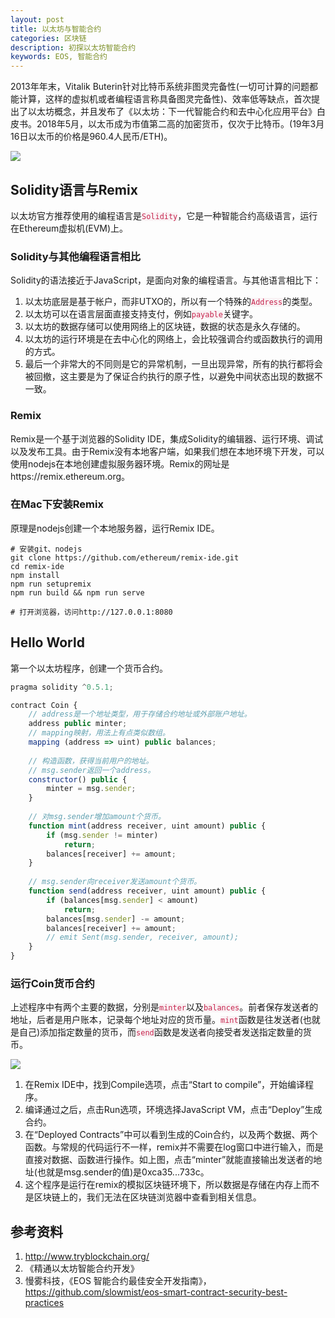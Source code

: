 ```yaml
---
layout: post
title: 以太坊与智能合约
categories: 区块链
description: 初探以太坊智能合约
keywords: EOS, 智能合约
---
```


2013年年末，Vitalik Buterin针对比特币系统非图灵完备性(一切可计算的问题都能计算，这样的虚拟机或者编程语言称具备图灵完备性)、效率低等缺点，首次提出了以太坊概念，并且发布了《以太坊：下一代智能合约和去中心化应用平台》白皮书。2018年5月，以太币成为市值第二高的加密货币，仅次于比特币。(19年3月16日以太币的价格是960.4人民币/ETH)。

![](https://alienx.oss-cn-shenzhen.aliyuncs.com/images/ALGO/T6.png)

## Solidity语言与Remix

以太坊官方推荐使用的编程语言是<code style="color:#c7254e;background-color:#f9f2f4;">Solidity</code>，它是一种智能合约高级语言，运行在Ethereum虚拟机(EVM)上。

### Solidity与其他编程语言相比

Solidity的语法接近于JavaScript，是面向对象的编程语言。与其他语言相比下：

1. 以太坊底层是基于帐户，而非UTXO的，所以有一个特殊的<code style="color:#c7254e;background-color:#f9f2f4;">Address</code>的类型。
2. 以太坊可以在语言层面直接支持支付，例如<code style="color:#c7254e;background-color:#f9f2f4;">payable</code>关键字。
3. 以太坊的数据存储可以使用网络上的区块链，数据的状态是永久存储的。
4. 以太坊的运行环境是在去中心化的网络上，会比较强调合约或函数执行的调用的方式。
5. 最后一个非常大的不同则是它的异常机制，一旦出现异常，所有的执行都将会被回撤，这主要是为了保证合约执行的原子性，以避免中间状态出现的数据不一致。

### Remix

Remix是一个基于浏览器的Solidity IDE，集成Solidity的编辑器、运行环境、调试以及发布工具。由于Remix没有本地客户端，如果我们想在本地环境下开发，可以使用nodejs在本地创建虚拟服务器环境。Remix的网址是https://remix.ethereum.org。

### 在Mac下安装Remix

原理是nodejs创建一个本地服务器，运行Remix IDE。

```
# 安装git、nodejs
git clone https://github.com/ethereum/remix-ide.git
cd remix-ide
npm install
npm run setupremix
npm run build && npm run serve

# 打开浏览器，访问http://127.0.0.1:8080
```

## Hello World

第一个以太坊程序，创建一个货币合约。

```javascript
pragma solidity ^0.5.1;

contract Coin {
    // address是一个地址类型，用于存储合约地址或外部账户地址。
    address public minter;
    // mapping映射，用法上有点类似数组。
    mapping (address => uint) public balances;
    
    // 构造函数，获得当前用户的地址。
    // msg.sender返回一个address。
    constructor() public {
        minter = msg.sender;
    }
    
    // 对msg.sender增加amount个货币。
    function mint(address receiver, uint amount) public {
        if (msg.sender != minter) 
            return;
        balances[receiver] += amount;
    }
    
    // msg.sender向receiver发送amount个货币。
    function send(address receiver, uint amount) public {
        if (balances[msg.sender] < amount) 
            return;
        balances[msg.sender] -= amount;
        balances[receiver] += amount;
        // emit Sent(msg.sender, receiver, amount);
    }
}
```

### 运行Coin货币合约

上述程序中有两个主要的数据，分别是<code style="color:#c7254e;background-color:#f9f2f4;">minter</code>以及<code style="color:#c7254e;background-color:#f9f2f4;">balances</code>。前者保存发送者的地址，后者是用户账本，记录每个地址对应的货币量。<code style="color:#c7254e;background-color:#f9f2f4;">mint</code>函数是往发送者(也就是自己)添加指定数量的货币，而<code style="color:#c7254e;background-color:#f9f2f4;">send</code>函数是发送者向接受者发送指定数量的货币。

![](https://alienx.oss-cn-shenzhen.aliyuncs.com/images/network/B190316-1.png)

1. 在Remix IDE中，找到Compile选项，点击“Start to compile”，开始编译程序。
2. 编译通过之后，点击Run选项，环境选择JavaScript VM，点击“Deploy”生成合约。
3. 在“Deployed Contracts”中可以看到生成的Coin合约，以及两个数据、两个函数。与常规的代码运行不一样，remix并不需要在log窗口中进行输入，而是直接对数据、函数进行操作。如上图，点击“minter”就能直接输出发送者的地址(也就是msg.sender的值)是0xca35...733c。
4. 这个程序是运行在remix的模拟区块链环境下，所以数据是存储在内存上而不是区块链上的，我们无法在区块链浏览器中查看到相关信息。

## 参考资料
1. http://www.tryblockchain.org/
2. 《精通以太坊智能合约开发》
3. 慢雾科技，《EOS 智能合约最佳安全开发指南》，https://github.com/slowmist/eos-smart-contract-security-best-practices

